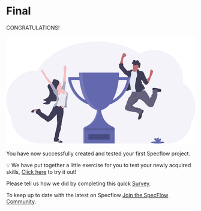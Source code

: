 Final
======

CONGRATULATIONS! 

![Dotnet Version](../_static/final/finished_tutorialv2.png)


You have now successfully created and tested your first Specflow project.

💡 We have put together a little exercise for you to test your newly acquired skills, <a href="https://docs.specflow.org/projects/getting-started/en/latest/GettingStarted/Exercise.html" target="_blank" rel="noopener noreferrer">Click here</a> to try it out!

Please tell us how we did by completing this quick <a href="https://surveys.hotjar.com/592217b5-a444-4101-9a5d-b65dd70bde3a" target="_blank" rel="noopener noreferrer">Survey</a>. 

To keep up to date with the latest on Specflow [Join the SpecFlow Community](https://specflow.org/community/).



